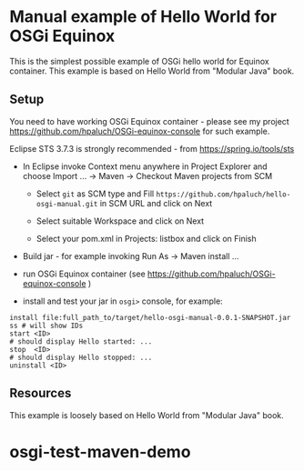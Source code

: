 # Manual example of Hello World for OSGi Equinox

This is the simplest possible example of OSGi hello world for
Equinox container. This example is based on Hello World from
"Modular Java" book.

## Setup

You need to have working OSGi Equinox container - please see 
my project https://github.com/hpaluch/OSGi-equinox-console
for such example.

Eclipse STS 3.7.3 is strongly recommended - from https://spring.io/tools/sts

* In Eclipse invoke Context menu anywhere in Project Explorer
  and choose Import ... -> Maven -> Checkout Maven projects from SCM

  * Select `git` as SCM type
    and Fill `https://github.com/hpaluch/hello-osgi-manual.git` in
    SCM URL and click on Next

  * Select suitable Workspace and click on Next

  * Select your pom.xml in Projects: listbox and click on Finish

* Build jar - for example invoking Run As -> Maven install ...

* run OSGi Equinox container (see https://github.com/hpaluch/OSGi-equinox-console )

* install and test your jar in `osgi>` console, for example:

```
install file:full_path_to/target/hello-osgi-manual-0.0.1-SNAPSHOT.jar 
ss # will show IDs
start <ID>
# should display Hello started: ...
stop  <ID>
# should display Hello stopped: ...
uninstall <ID>
```


## Resources

This example is loosely based on Hello World from "Modular Java" book.

# osgi-test-maven-demo
